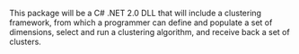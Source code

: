 This package will be a C# .NET 2.0 DLL that will include a clustering framework, from which a programmer can define and populate a set of dimensions, select and run a clustering algorithm, and receive back a set of clusters.